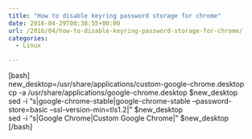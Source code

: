 ```yaml
---
title: "How to disable keyring password storage for chrome"
date: 2016-04-29T00:38:55+00:00
url: /2016/04/how-to-disable-keyring-password-storage-for-chrome/
categories:
  - Linux

---
```

[bash]  
new_desktop=/usr/share/applications/custom-google-chrome.desktop  
cp -a /usr/share/applications/google-chrome.desktop $new_desktop  
sed -i &#8220;s|google-chrome-stable|google-chrome-stable &#8211;password-store=basic &#8211;ssl-version-min=tls1.2|&#8221; $new_desktop  
sed -i &#8220;s|Google Chrome|Custom Google Chrome|&#8221; $new_desktop  
[/bash]